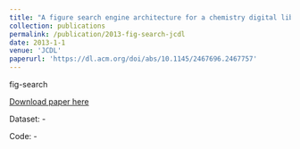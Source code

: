 ```yaml
---
title: "A figure search engine architecture for a chemistry digital library"
collection: publications
permalink: /publication/2013-fig-search-jcdl
date: 2013-1-1
venue: 'JCDL'
paperurl: 'https://dl.acm.org/doi/abs/10.1145/2467696.2467757'
---
```

fig-search

[Download paper here](https://clgiles.ist.psu.edu/pubs/JCDL2013-figure-search.pdf)

Dataset: -

Code: -
